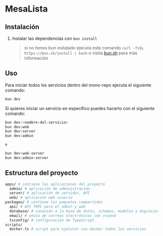# MesaLista

## Instalación

1. Instalar las dependencias con `bun install`
   > si no tienes bun instalado ejecuta este comando `curl -fsSL https://bun.sh/install | bash` o visita [bun.sh](https://bun.sh) para más información

## Uso

Para iniciar todos los servicios dentro del mono-repo ejecuta el siguiente comando:

```bash
bun dev
```

Si quieres iniciar un servicio en específico puedes hacerlo con el siguiente comando:

```bash
bun dev:<nombre-del-servicio>
bun dev:web
bun dev:server
bun dev:admin

o

bun dev:web-server
bun dev:admin-server
```

## Estructura del proyecto

```bash
apps/ # contiene las aplicaciones del proyecto
  admin/ # aplicación de administración
  server/ # aplicación de servidor, API
  web/ # aplicación web usuario
packages/ # contiene los paquetes compartidos
  api/ # API TRPC para el admin y web
  database/ # conexión a la base de datos, schemas, modelos y migraciones
  email/ # envío de correos electrónicos con resend
  tsconfig/ # configuración de TypeScript
scripts/
  docker.ts # script para ejecutar con docker todos los servicios
```
